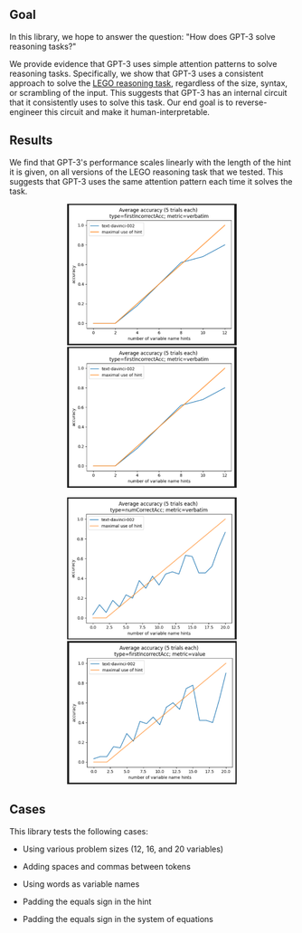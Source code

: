 

## Goal

In this library, we hope to answer the question: "How does GPT-3 solve reasoning tasks?"


We provide evidence that GPT-3 uses simple attention patterns to solve reasoning tasks.
Specifically, we show that GPT-3 uses a consistent approach to solve the [LEGO reasoning task](https://arxiv.org/pdf/2206.04301.pdf), regardless of the size, syntax, or scrambling of the input. 
This suggests that GPT-3 has an internal circuit that it consistently uses to solve this task. Our end goal is to reverse-engineer this circuit and make it human-interpretable. 


## Results

We find that GPT-3's performance scales linearly with the length of the hint it is given, on all versions of the LEGO reasoning task that we tested. This suggests that GPT-3 uses the same attention pattern each time it solves the task.

<p align="center">
<img src="images/1.png" alt="12 hints 1" width="300"/>
<img src="images/2.png" alt="12 hints 2" width="300"/>
</p>

<p align="center">
<img src="images/3.png" alt="20 hints 1" width="300"/>
<img src="images/4.png" alt="20 hints 2" width="300"/>
</p>




## Cases


This library tests the following cases:


- Using various problem sizes (12, 16, and 20 variables)

- Adding spaces and commas between tokens

- Using words as variable names

- Padding the equals sign in the hint

- Padding the equals sign in the system of equations


